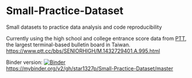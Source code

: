 # Small-Practice-Dataset
Small datasets to practice data analysis and code reproducibility

Currently using the high school and college entrance score data from [PTT](https://iamchucky.github.io/PttChrome/?site=ptt.cc), the largest terminal-based bulletin board in Taiwan.  
https://www.ptt.cc/bbs/SENIORHIGH/M.1432729401.A.995.html

Binder version: [![Binder](https://mybinder.org/badge_logo.svg)](https://mybinder.org/v2/gh/star1327p/Small-Practice-Dataset/master)  
https://mybinder.org/v2/gh/star1327p/Small-Practice-Dataset/master
